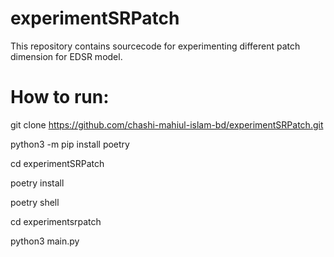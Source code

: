 # experimentSRPatch
This repository contains sourcecode for experimenting different patch dimension for EDSR model.

# How to run:

git clone https://github.com/chashi-mahiul-islam-bd/experimentSRPatch.git

python3 -m pip install poetry

cd experimentSRPatch

poetry install

poetry shell

cd experimentsrpatch

python3 main.py

